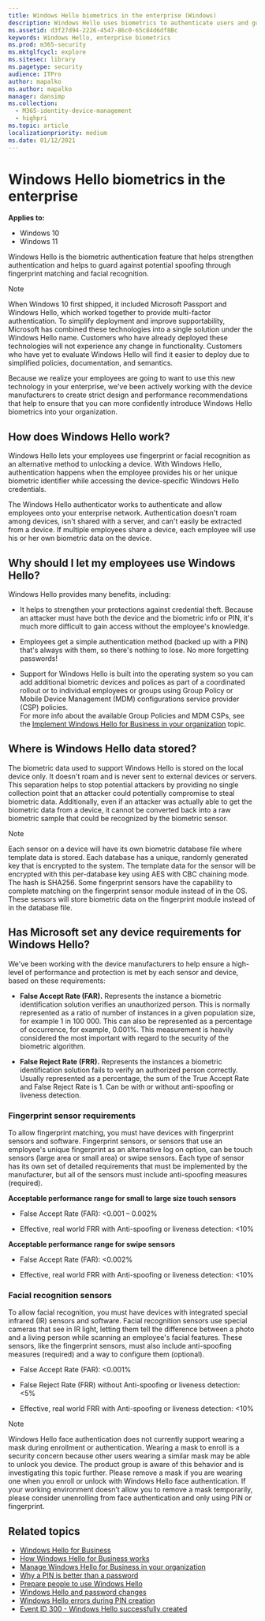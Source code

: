```yaml
---
title: Windows Hello biometrics in the enterprise (Windows)
description: Windows Hello uses biometrics to authenticate users and guard against potential spoofing, through fingerprint matching and facial recognition.
ms.assetid: d3f27d94-2226-4547-86c0-65c84d6df8Bc
keywords: Windows Hello, enterprise biometrics
ms.prod: m365-security
ms.mktglfcycl: explore
ms.sitesec: library
ms.pagetype: security
audience: ITPro
author: mapalko
ms.author: mapalko
manager: dansimp
ms.collection:
  - M365-identity-device-management
  - highpri
ms.topic: article
localizationpriority: medium
ms.date: 01/12/2021
---
```


# Windows Hello biometrics in the enterprise

**Applies to:**

- Windows 10
- Windows 11

Windows Hello is the biometric authentication feature that helps strengthen authentication and helps to guard against potential spoofing through fingerprint matching and facial recognition.

>[!NOTE]
>When Windows 10 first shipped, it included Microsoft Passport and Windows Hello, which worked together to provide multi-factor authentication. To simplify deployment and improve supportability, Microsoft has combined these technologies into a single solution under the Windows Hello name. Customers who have already deployed these technologies will not experience any change in functionality. Customers who have yet to evaluate Windows Hello will find it easier to deploy due to simplified policies, documentation, and semantics.

Because we realize your employees are going to want to use this new technology in your enterprise, we've been actively working with the device manufacturers to create strict design and performance recommendations that help to ensure that you can more confidently introduce Windows Hello biometrics into your organization.

## How does Windows Hello work?
Windows Hello lets your employees use fingerprint or facial recognition as an alternative method to unlocking a device. With Windows Hello, authentication happens when the employee provides his or her unique biometric identifier while accessing the device-specific Windows Hello credentials.

The Windows Hello authenticator works to authenticate and allow employees onto your enterprise network. Authentication doesn't roam among devices, isn't shared with a server, and can't easily be extracted from a device. If multiple employees share a device, each employee will use his or her own biometric data on the device.

## Why should I let my employees use Windows Hello?
Windows Hello provides many benefits, including:

-   It helps to strengthen your protections against credential theft. Because an attacker must have both the device and the biometric info or PIN, it's much more difficult to gain access without the employee's knowledge.

-   Employees get a simple authentication method (backed up with a PIN) that's always with them, so there's nothing to lose. No more forgetting passwords!

-   Support for Windows Hello is built into the operating system so you can add additional biometric devices and polices as part of a coordinated rollout or to individual employees or groups using Group Policy or Mobile Device Management (MDM) configurations service provider (CSP) policies.<br>For more info about the available Group Policies and MDM CSPs, see the [Implement Windows Hello for Business in your organization](hello-manage-in-organization.md) topic.

## Where is Windows Hello data stored?
The biometric data used to support Windows Hello is stored on the local device only. It doesn't roam and is never sent to external devices or servers. This separation helps to stop potential attackers by providing no single collection point that an attacker could potentially compromise to steal biometric data. Additionally, even if an attacker was actually able to get the biometric data from a device, it cannot be converted back into a raw biometric sample that could be recognized by the biometric sensor.

> [!NOTE]
>Each sensor on a device will have its own biometric database file where template data is stored. Each database has a unique, randomly generated key that is encrypted to the system. The template data for the sensor will be encrypted with this per-database key using AES with CBC chaining mode. The hash is SHA256. Some fingerprint sensors have the capability to complete matching on the fingerprint sensor module instead of in the OS. These sensors will store biometric data on the fingerprint module instead of in the database file.

## Has Microsoft set any device requirements for Windows Hello?
We've been working with the device manufacturers to help ensure a high-level of performance and protection is met by each sensor and device, based on these requirements:

-   **False Accept Rate (FAR).** Represents the instance a biometric identification solution verifies an unauthorized person. This is normally represented as a ratio of number of instances in a given population size, for example 1 in 100 000. This can also be represented as a percentage of occurrence, for example, 0.001%. This measurement is heavily considered the most important with regard to the security of the biometric algorithm.

-   **False Reject Rate (FRR).** Represents the instances a biometric identification solution fails to verify an authorized person correctly. Usually represented as a percentage, the sum of the True Accept Rate and False Reject Rate is 1. Can be with or without anti-spoofing or liveness detection.

### Fingerprint sensor requirements
To allow fingerprint matching, you must have devices with fingerprint sensors and software. Fingerprint sensors, or sensors that use an employee's unique fingerprint as an alternative log on option, can be touch sensors (large area or small area) or swipe sensors. Each type of sensor has its own set of detailed requirements that must be implemented by the manufacturer, but all of the sensors must include anti-spoofing measures (required).

**Acceptable performance range for small to large size touch sensors**

-   False Accept Rate (FAR): &lt;0.001 – 0.002%

-   Effective, real world FRR with Anti-spoofing or liveness detection: &lt;10%

**Acceptable performance range for swipe sensors**

-   False Accept Rate (FAR): &lt;0.002%

-   Effective, real world FRR with Anti-spoofing or liveness detection: &lt;10%

### Facial recognition sensors
To allow facial recognition, you must have devices with integrated special infrared (IR) sensors and software. Facial recognition sensors use special cameras that see in IR light, letting them tell the difference between a photo and a living person while scanning an employee's facial features. These sensors, like the fingerprint sensors, must also include anti-spoofing measures (required) and a way to configure them (optional).

-   False Accept Rate (FAR): &lt;0.001%

-   False Reject Rate (FRR) without Anti-spoofing or liveness detection: &lt;5%

-   Effective, real world FRR with Anti-spoofing or liveness detection: &lt;10%

> [!NOTE]
>Windows Hello face authentication does not currently support wearing a mask during enrollment or authentication. Wearing a mask to enroll is a security concern because other users wearing a similar mask may be able to unlock you device. The product group is aware of this behavior and is investigating this topic further. Please remove a mask if you are wearing one when you enroll or unlock with Windows Hello face authentication. If your working environment doesn’t allow you to remove a mask temporarily, please consider unenrolling from face authentication and only using PIN or fingerprint.


## Related topics
- [Windows Hello for Business](hello-identity-verification.md)
- [How Windows Hello for Business works](hello-how-it-works.md)
- [Manage Windows Hello for Business in your organization](hello-manage-in-organization.md)
- [Why a PIN is better than a password](hello-why-pin-is-better-than-password.md)
- [Prepare people to use Windows Hello](hello-prepare-people-to-use.md)
- [Windows Hello and password changes](hello-and-password-changes.md)
- [Windows Hello errors during PIN creation](hello-errors-during-pin-creation.md)
- [Event ID 300 - Windows Hello successfully created](hello-event-300.md)

 

 





